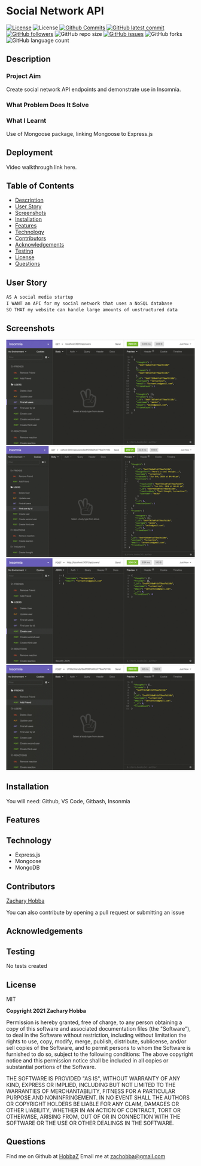 # Social Network API

[![License](https://img.shields.io/badge/License-MIT-blue.svg)](https://choosealicense.com/licenses/mit/)
![License](https://img.shields.io/badge/Made%20with-Markdown-darkgreen.svg)
[![Github Commits](https://img.shields.io/github/commit-activity/w/HobbaZ/social-network-api)](https://github.com/HobbaZ/social-network-api/commits)
[![GitHub latest commit](https://img.shields.io/github/last-commit/HobbaZ/social-network-api)](https://github.com/HobbaZ/social-network-api/branches)
[![GitHub followers](https://img.shields.io/github/followers/HobbaZ.svg)]()
![GitHub repo size](https://img.shields.io/github/repo-size/HobbaZ/social-network-api)
[![GitHub issues](https://img.shields.io/github/issues/HobbaZ/social-network-api)](https://img.shields.io/github/issues/HobbaZ/social-network-api)
![GitHub forks](https://img.shields.io/github/forks/HobbaZ/social-network-api)
![GitHub language count](https://img.shields.io/github/languages/count/HobbaZ/social-network-api)

## Description
### Project Aim ###
Create social network API endpoints and demonstrate use in Insomnia.

### What Problem Does It Solve ###


### What I Learnt ###
Use of Mongoose package, linking Mongoose to Express.js

## Deployment
Video walkthrough link here. 


## Table of Contents
- [Description](#description)
- [User Story](#user-story)
- [Screenshots](#screenshots)
- [Installation](#installation)
- [Features](#features)
- [Technology](#technology)
- [Contributors](#contributors)
- [Acknowledgements](#acknowledgements)
- [Testing](#testing)
- [License](#license)
- [Questions](#questions)

## User Story
```md
AS A social media startup
I WANT an API for my social network that uses a NoSQL database
SO THAT my website can handle large amounts of unstructured data
```

## Screenshots
![Example of users endpoint](./assets\images\18-nosql-homework-demo-01.gif)
![Example of thoughts endpoint](./assets\images\18-nosql-homework-demo-02.gif)
![Example of single user endpoint](./assets\images\18-nosql-homework-demo-03.gif)
![Example of friend endpoint](./assets\images\18-nosql-homework-demo-04.gif)

## Installation
You will need: 
Github, VS Code, Gitbash, Insonmia



## Features

## Technology
- Express.js
- Mongoose
- MongoDB

## Contributors
[Zachary Hobba](https://github.com/HobbaZ)

You can also contribute by opening a pull request or submitting an issue

## Acknowledgements

## Testing
No tests created

## License
MIT

**Copyright 2021 Zachary Hobba**

Permission is hereby granted, free of charge, to any person obtaining a copy of this software and associated documentation files (the "Software"), to deal in the Software without restriction, including without limitation the rights to use, copy, modify, merge, publish, distribute, sublicense, and/or sell copies of the Software, and to permit persons to whom the Software is furnished to do so, subject to the following conditions:
The above copyright notice and this permission notice shall be included in all copies or substantial portions of the Software.
    
THE SOFTWARE IS PROVIDED "AS IS", WITHOUT WARRANTY OF ANY KIND, EXPRESS OR IMPLIED, INCLUDING BUT NOT LIMITED TO THE WARRANTIES OF MERCHANTABILITY, FITNESS FOR A PARTICULAR PURPOSE AND NONINFRINGEMENT. IN NO EVENT SHALL THE AUTHORS OR COPYRIGHT HOLDERS BE LIABLE FOR ANY CLAIM, DAMAGES OR OTHER LIABILITY, WHETHER IN AN ACTION OF CONTRACT, TORT OR OTHERWISE, ARISING FROM, OUT OF OR IN CONNECTION WITH THE SOFTWARE OR THE USE OR OTHER DEALINGS IN THE SOFTWARE.

## Questions
Find me on Github at [HobbaZ](https://github.com/HobbaZ)
Email me at [zachobba@gmail.com](zachobba@gmail.com)